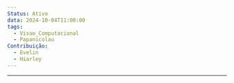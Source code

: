 ```yaml
---
Status: Ativo
data: 2024-10-04T11:00:00
tags:
  - Visao_Computacional
  - Papanicolau
Contribuição:
  - Evelin
  - Hiarley
---
```

---










